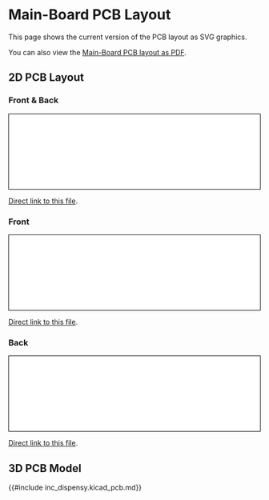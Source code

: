 # Main-Board PCB Layout

This page shows the current version of the PCB layout as SVG graphics.

You can also view the [Main-Board PCB layout as PDF](./plot/dispensy.kicad_pcb.pdf).

## 2D PCB Layout

### Front & Back

<script src="js/svg-pan-zoom.js" charset="UTF-8"></script>
<div style="background-color: white; border: 1px solid black;">
    <embed type="image/svg+xml" src="./plot/dispensy.kicad_pcb.svg/0_both.svg" id="pz_dispensy0" style="width: 100%;"/>
    <script>
        document.getElementById('pz_dispensy0').addEventListener('load', function(){
            svgPanZoom(document.getElementById('pz_dispensy0'), {controlIconsEnabled: true, minZoom: 1.0});
        })
    </script>
</div>

[Direct link to this file](./plot/dispensy.kicad_pcb.svg/0_both.svg).

### Front

<script src="js/svg-pan-zoom.js" charset="UTF-8"></script>
<div style="background-color: white; border: 1px solid black;">
    <embed type="image/svg+xml" src="./plot/dispensy.kicad_pcb.svg/1_front.svg" id="pz_dispensy1" style="width: 100%;"/>
    <script>
        document.getElementById('pz_dispensy1').addEventListener('load', function(){
            svgPanZoom(document.getElementById('pz_dispensy1'), {controlIconsEnabled: true, minZoom: 1.0});
        })
    </script>
</div>

[Direct link to this file](./plot/dispensy.kicad_pcb.svg/1_front.svg).

### Back

<script src="js/svg-pan-zoom.js" charset="UTF-8"></script>
<div style="background-color: white; border: 1px solid black;">
    <embed type="image/svg+xml" src="./plot/dispensy.kicad_pcb.svg/2_back.svg" id="pz_dispensy2" style="width: 100%;"/>
    <script>
        document.getElementById('pz_dispensy2').addEventListener('load', function(){
            svgPanZoom(document.getElementById('pz_dispensy2'), {controlIconsEnabled: true, minZoom: 1.0});
        })
    </script>
</div>

[Direct link to this file](./plot/dispensy.kicad_pcb.svg/2_back.svg).

## 3D PCB Model

{{#include inc_dispensy.kicad_pcb.md}}
